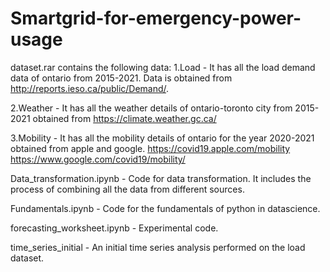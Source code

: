 # Smartgrid-for-emergency-power-usage
dataset.rar contains the following data:
1.Load - It has all the load demand data of ontario from 2015-2021. Data is obtained from http://reports.ieso.ca/public/Demand/.

2.Weather - It has all the weather details of ontario-toronto city from 2015-2021 obtained from 
https://climate.weather.gc.ca/

3.Mobility - It has all the mobility details of ontario for the year 2020-2021 obtained from apple and google. https://covid19.apple.com/mobility 
https://www.google.com/covid19/mobility/

Data_transformation.ipynb - Code for data transformation. It includes the process of combining all the data from different sources.

Fundamentals.ipynb - Code for the fundamentals of python in datascience.

forecasting_worksheet.ipynb - Experimental code.

time_series_initial - An initial time series analysis performed on the load dataset.


